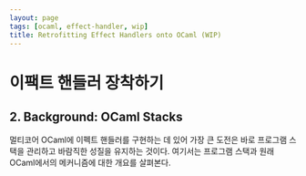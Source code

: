 ```yaml
---
layout: page
tags: [ocaml, effect-handler, wip]
title: Retrofitting Effect Handlers onto OCaml (WIP)
---
```


# 이팩트 핸들러 장착하기

## 2. Background: OCaml Stacks
 멀티코어 OCaml에 이펙트 핸들러를 구현하는 데 있어 가장 큰 도전은 바로
 프로그램 스택을 관리하고 바람직한 성질을 유지하는 것이다. 여기서는
 프로그램 스택과 원래 OCaml에서의 메커니즘에 대한 개요를 살펴본다.
